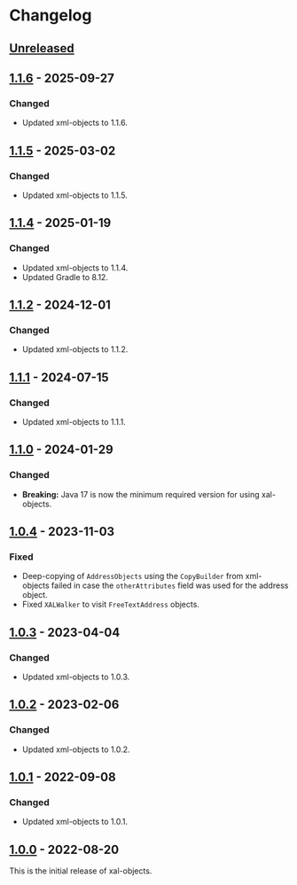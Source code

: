 # Changelog

## [Unreleased]

## [1.1.6] - 2025-09-27
### Changed
- Updated xml-objects to 1.1.6.

## [1.1.5] - 2025-03-02
### Changed
- Updated xml-objects to 1.1.5.

## [1.1.4] - 2025-01-19
### Changed
- Updated xml-objects to 1.1.4.
- Updated Gradle to 8.12.

## [1.1.2] - 2024-12-01
### Changed
- Updated xml-objects to 1.1.2.

## [1.1.1] - 2024-07-15
### Changed
- Updated xml-objects to 1.1.1.

## [1.1.0] - 2024-01-29
### Changed
- **Breaking:** Java 17 is now the minimum required version for using xal-objects.

## [1.0.4] - 2023-11-03
### Fixed
- Deep-copying of `AddressObjects` using the `CopyBuilder` from xml-objects failed in case the
  `otherAttributes` field was used for the address object.
- Fixed `XALWalker` to visit `FreeTextAddress` objects.

## [1.0.3] - 2023-04-04
### Changed
- Updated xml-objects to 1.0.3.

## [1.0.2] - 2023-02-06
### Changed
- Updated xml-objects to 1.0.2.

## [1.0.1] - 2022-09-08
### Changed
- Updated xml-objects to 1.0.1.

## [1.0.0] - 2022-08-20
This is the initial release of xal-objects.

[Unreleased]: https://github.com/xmlobjects/xal-objects/compare/v1.1.6...HEAD
[1.1.6]: https://github.com/xmlobjects/xal-objects/releases/tag/v1.1.6
[1.1.5]: https://github.com/xmlobjects/xal-objects/releases/tag/v1.1.5
[1.1.4]: https://github.com/xmlobjects/xal-objects/releases/tag/v1.1.4
[1.1.2]: https://github.com/xmlobjects/xal-objects/releases/tag/v1.1.2
[1.1.1]: https://github.com/xmlobjects/xal-objects/releases/tag/v1.1.1
[1.1.0]: https://github.com/xmlobjects/xal-objects/releases/tag/v1.1.0
[1.0.4]: https://github.com/xmlobjects/xal-objects/releases/tag/v1.0.4
[1.0.3]: https://github.com/xmlobjects/xal-objects/releases/tag/v1.0.3
[1.0.2]: https://github.com/xmlobjects/xal-objects/releases/tag/v1.0.2
[1.0.1]: https://github.com/xmlobjects/xal-objects/releases/tag/v1.0.1
[1.0.0]: https://github.com/xmlobjects/xal-objects/releases/tag/v1.0.0